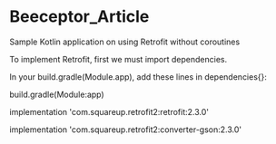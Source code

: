 # Beeceptor_Article
Sample Kotlin application on using Retrofit without coroutines


To implement Retrofit, first we must import dependencies.

In your build.gradle(Module.app), add these lines in dependencies{}:


build.gradle(Module:app)

implementation 'com.squareup.retrofit2:retrofit:2.3.0'

implementation 'com.squareup.retrofit2:converter-gson:2.3.0'
